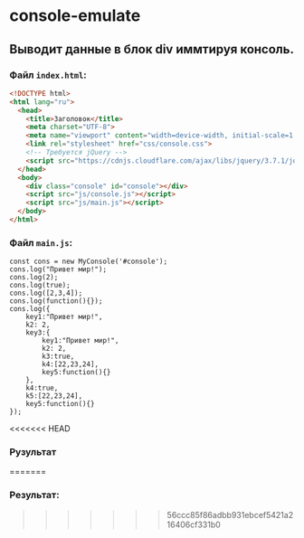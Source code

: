 # console-emulate
## Выводит данные в блок div иммтируя консоль.
### Файл `index.html`:
```html
<!DOCTYPE html>
<html lang="ru">
  <head>
    <title>Заголовок</title>
    <meta charset="UTF-8">
    <meta name="viewport" content="width=device-width, initial-scale=1.0">
    <link rel="stylesheet" href="css/console.css">
    <!-- Требуется jQuery -->
    <script src="https://cdnjs.cloudflare.com/ajax/libs/jquery/3.7.1/jquery.min.js" integrity="sha512-v2CJ7UaYy4JwqLDIrZUI/4hqeoQieOmAZNXBeQyjo21dadnwR+8ZaIJVT8EE2iyI61OV8e6M8PP2/4hpQINQ/g==" crossorigin="anonymous" referrerpolicy="no-referrer"></script>
  </head>
  <body>
    <div class="console" id="console"></div>
    <script src="js/console.js"></script>
    <script src="js/main.js"></script>
  </body>
</html>
```
### Файл `main.js`:
```JS
const cons = new MyConsole('#console');
cons.log("Привет мир!");
cons.log(2);
cons.log(true);
cons.log([2,3,4]);
cons.log(function(){});
cons.log({
    key1:"Привет мир!",
    k2: 2,
    key3:{
        key1:"Привет мир!",
        k2: 2,
        k3:true,
        k4:[22,23,24],
        key5:function(){}
    },
    k4:true,
    k5:[22,23,24],
    key5:function(){}
});
```
<<<<<<< HEAD
### Рузультат
=======
### Результат:
>>>>>>> 56ccc85f86adbb931ebcef5421a216406cf331b0
